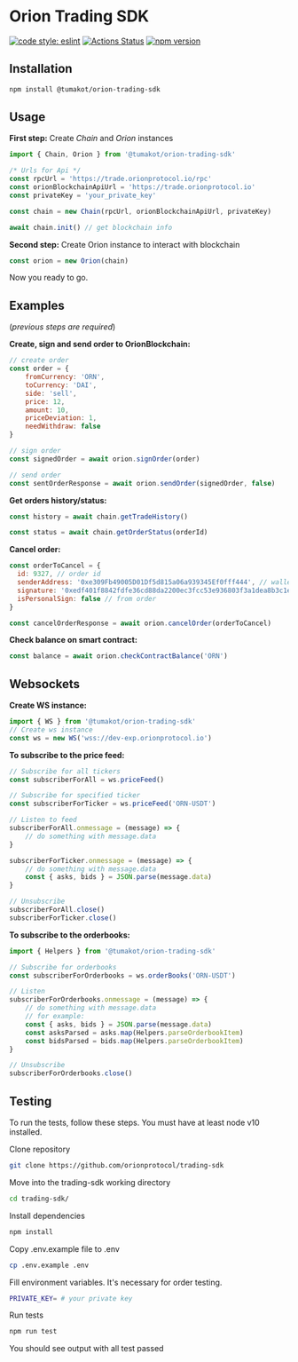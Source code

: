 # Orion Trading SDK

[![code style: eslint](https://img.shields.io/badge/code%20style-eslint-green)](https://github.com/standard/eslint-config-standard)
[![Actions Status](https://github.com/orionprotocol/orion-pool-sdk/workflows/CI/badge.svg)](https://github.com/orionprotocol/trading-sdk)
[![npm version](https://img.shields.io/npm/v/@orionprotocol/orion-pool-sdk/latest.svg)](https://www.npmjs.com/package/@tumakot/orion-trading-sdk/v/latest)

## Installation

```sh
npm install @tumakot/orion-trading-sdk
```

## Usage

**First step:** Create *Chain* and *Orion* instances

```javascript
import { Chain, Orion } from '@tumakot/orion-trading-sdk'

/* Urls for Api */
const rpcUrl = 'https://trade.orionprotocol.io/rpc'
const orionBlockchainApiUrl = 'https://trade.orionprotocol.io'
const privateKey = 'your_private_key'

const chain = new Chain(rpcUrl, orionBlockchainApiUrl, privateKey)

await chain.init() // get blockchain info
```


**Second step:** Create Orion instance to interact with blockchain

```javascript
const orion = new Orion(chain)
```
Now you ready to go.

## Examples
(*previous steps are required*)

**Create, sign and send order to OrionBlockchain:**
```javascript
// create order
const order = {
    fromCurrency: 'ORN',
    toCurrency: 'DAI',
    side: 'sell',
    price: 12,
    amount: 10,
    priceDeviation: 1,
    needWithdraw: false
}

// sign order
const signedOrder = await orion.signOrder(order)

// send order
const sentOrderResponse = await orion.sendOrder(signedOrder, false)
```

**Get orders history/status:**
```javascript
const history = await chain.getTradeHistory()

const status = await chain.getOrderStatus(orderId)
```

**Cancel order:**
```javascript
const orderToCancel = {
  id: 9327, // order id
  senderAddress: '0xe309Fb49005D01Df5d815a06a939345Ef0fff444', // wallet address
  signature: '0xedf401f8842fdfe36cd88da2200ec3fcc53e936803f3a1dea8b3c1e61137af3b3c065d82671664b8bdfef7a2a5488d84e600d8c8f297576b97196326cb19dfe41b', // signature from order
  isPersonalSign: false // from order
}

const cancelOrderResponse = await orion.cancelOrder(orderToCancel)
```

**Check balance on smart contract:**
```javascript
const balance = await orion.checkContractBalance('ORN')
```

## Websockets

**Create WS instance:**
```javascript
import { WS } from '@tumakot/orion-trading-sdk'
// Create ws instance
const ws = new WS('wss://dev-exp.orionprotocol.io')
```

**To subscribe to the price feed:**
```javascript
// Subscribe for all tickers
const subscriberForAll = ws.priceFeed()

// Subscribe for specified ticker
const subscriberForTicker = ws.priceFeed('ORN-USDT')

// Listen to feed
subscriberForAll.onmessage = (message) => {
    // do something with message.data
}

subscriberForTicker.onmessage = (message) => {
    // do something with message.data
    const { asks, bids } = JSON.parse(message.data)
}

// Unsubscribe
subscriberForAll.close()
subscriberForTicker.close()
```

**To subscribe to the orderbooks:**
```javascript
import { Helpers } from '@tumakot/orion-trading-sdk'

// Subscribe for orderbooks
const subscriberForOrderbooks = ws.orderBooks('ORN-USDT')

// Listen
subscriberForOrderbooks.onmessage = (message) => {
    // do something with message.data
    // for example:
    const { asks, bids } = JSON.parse(message.data)
    const asksParsed = asks.map(Helpers.parseOrderbookItem)
    const bidsParsed = bids.map(Helpers.parseOrderbookItem)
}

// Unsubscribe
subscriberForOrderbooks.close()
```

## Testing
To run the tests, follow these steps. You must have at least node v10 installed.

Clone repository

```sh
git clone https://github.com/orionprotocol/trading-sdk
```

Move into the trading-sdk working directory

```sh
cd trading-sdk/
```

Install dependencies

```sh
npm install
```

Copy .env.example file to .env
```sh
cp .env.example .env
```

Fill environment variables. It's necessary for order testing.
```sh
PRIVATE_KEY= # your private key
```

Run tests

```sh
npm run test
```

You should see output with all test passed
